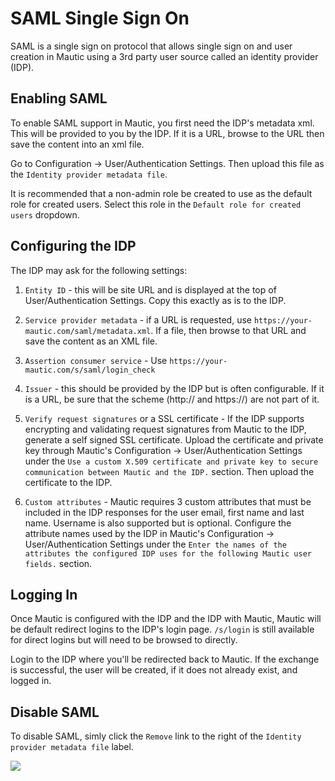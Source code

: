 # SAML Single Sign On

SAML is a single sign on protocol that allows single sign on and user creation in Mautic using a 3rd party user source called an identity provider (IDP).

## Enabling SAML 

To enable SAML support in Mautic, you first need the IDP's metadata xml. This will be provided to you by the IDP. If it is a URL, browse to the URL then save the content into an xml file. 

Go to Configuration -> User/Authentication Settings. Then upload this file as the `Identity provider metadata file`. 

It is recommended that a non-admin role be created to use as the default role for created users. Select this role in the `Default role for created users` dropdown.

## Configuring the IDP

The IDP may ask for the following settings:

1) `Entity ID` - this will be site URL and is displayed at the top of User/Authentication Settings. Copy this exactly as is to the IDP.

2) `Service provider metadata` - if a URL is requested, use `https://your-mautic.com/saml/metadata.xml`. If a file, then browse to that URL and save the content as an XML file.
 
3) `Assertion consumer service` - Use `https://your-mautic.com/s/saml/login_check`

4) `Issuer` - this should be provided by the IDP but is often configurable. If it is a URL, be sure that the scheme (http:// and https://) are not part of it.

5) `Verify request signatures` or a SSL certificate - If the IDP supports encrypting and validating request signatures from Mautic to the IDP, generate a self signed SSL certificate. Upload the certificate and private key through Mautic's Configuration ->  User/Authentication Settings under the `Use a custom X.509 certificate and private key to secure communication between Mautic and the IDP.` section. Then upload the certificate to the IDP.

6) `Custom attributes` - Mautic requires 3 custom attributes that must be included in the IDP responses for the user email, first name and last name. Username is also supported but is optional. Configure the attribute names used by the IDP in Mautic's Configuration ->  User/Authentication Settings under the `Enter the names of the attributes the configured IDP uses for the following Mautic user fields.` section.

## Logging In
Once Mautic is configured with the IDP and the IDP with Mautic, Mautic will be default redirect logins to the IDP's login page. `/s/login` is still available for direct logins but will need to be browsed to directly.

Login to the IDP where you'll be redirected back to Mautic. If the exchange is successful, the user will be created, if it does not already exist, and logged in.

## Disable SAML
To disable SAML, simly click the `Remove` link to the right of the `Identity provider metadata file` label.  

![](/authentication/media/saml.png)